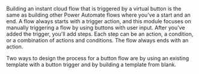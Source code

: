 Building an instant cloud flow that is triggered by a virtual button is the same as building other Power Automate flows where you've a start and an end. A flow always starts with a trigger action, and this module focuses on manually triggering a flow by using buttons with user input. After you've added the trigger, you'll add steps. Each step can be an action, a condition, or a combination of actions and conditions. The flow always ends with an action.

Two ways to design the process for a button flow are by using
an existing template with a button trigger and by building a template from blank.
